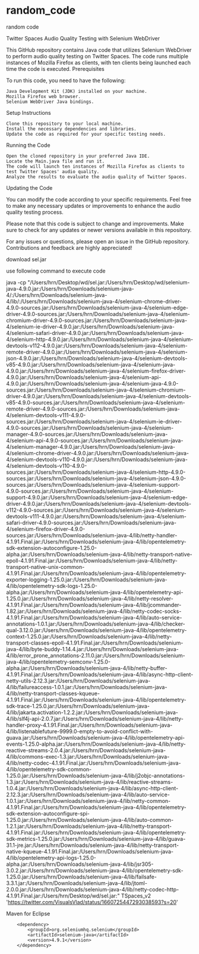 # random_code
random code 

Twitter Spaces Audio Quality Testing with Selenium WebDriver

This GitHub repository contains Java code that utilizes Selenium WebDriver to perform audio quality testing on Twitter Spaces. The code runs multiple instances of Mozilla Firefox as clients, with ten clients being launched each time the code is executed.
Prerequisites

To run this code, you need to have the following:

    Java Development Kit (JDK) installed on your machine.
    Mozilla Firefox web browser.
    Selenium WebDriver Java bindings.

Setup Instructions

    Clone this repository to your local machine.
    Install the necessary dependencies and libraries.
    Update the code as required for your specific testing needs.

Running the Code

    Open the cloned repository in your preferred Java IDE.
    Locate the Main.java file and run it.
    The code will launch ten instances of Mozilla Firefox as clients to test Twitter Spaces' audio quality.
    Analyze the results to evaluate the audio quality of Twitter Spaces.

Updating the Code

You can modify the code according to your specific requirements. Feel free to make any necessary updates or improvements to enhance the audio quality testing process.

Please note that this code is subject to change and improvements. Make sure to check for any updates or newer versions available in this repository.

For any issues or questions, please open an issue in the GitHub repository. Contributions and feedback are highly appreciated!

download sel.jar 

use following command to execute code 

java -cp "/Users/hrn/Desktop/wd/sel.jar:/Users/hrn/Desktop/wd/selenium-java-4.9.0.jar:/Users/hrn/Downloads/selenium-java-4/:/Users/hrn/Downloads/selenium-java-4/lib/:/Users/hrn/Downloads/selenium-java-4/selenium-chrome-driver-4.9.0-sources.jar:/Users/hrn/Downloads/selenium-java-4/selenium-edge-driver-4.9.0-sources.jar:/Users/hrn/Downloads/selenium-java-4/selenium-chromium-driver-4.9.0-sources.jar:/Users/hrn/Downloads/selenium-java-4/selenium-ie-driver-4.9.0.jar:/Users/hrn/Downloads/selenium-java-4/selenium-safari-driver-4.9.0.jar:/Users/hrn/Downloads/selenium-java-4/selenium-http-4.9.0.jar:/Users/hrn/Downloads/selenium-java-4/selenium-devtools-v112-4.9.0.jar:/Users/hrn/Downloads/selenium-java-4/selenium-remote-driver-4.9.0.jar:/Users/hrn/Downloads/selenium-java-4/selenium-json-4.9.0.jar:/Users/hrn/Downloads/selenium-java-4/selenium-devtools-v85-4.9.0.jar:/Users/hrn/Downloads/selenium-java-4/selenium-java-4.9.0.jar:/Users/hrn/Downloads/selenium-java-4/selenium-firefox-driver-4.9.0.jar:/Users/hrn/Downloads/selenium-java-4/selenium-api-4.9.0.jar:/Users/hrn/Downloads/selenium-java-4/selenium-java-4.9.0-sources.jar:/Users/hrn/Downloads/selenium-java-4/selenium-chromium-driver-4.9.0.jar:/Users/hrn/Downloads/selenium-java-4/selenium-devtools-v85-4.9.0-sources.jar:/Users/hrn/Downloads/selenium-java-4/selenium-remote-driver-4.9.0-sources.jar:/Users/hrn/Downloads/selenium-java-4/selenium-devtools-v111-4.9.0-sources.jar:/Users/hrn/Downloads/selenium-java-4/selenium-ie-driver-4.9.0-sources.jar:/Users/hrn/Downloads/selenium-java-4/selenium-manager-4.9.0-sources.jar:/Users/hrn/Downloads/selenium-java-4/selenium-api-4.9.0-sources.jar:/Users/hrn/Downloads/selenium-java-4/selenium-manager-4.9.0.jar:/Users/hrn/Downloads/selenium-java-4/selenium-chrome-driver-4.9.0.jar:/Users/hrn/Downloads/selenium-java-4/selenium-devtools-v110-4.9.0.jar:/Users/hrn/Downloads/selenium-java-4/selenium-devtools-v110-4.9.0-sources.jar:/Users/hrn/Downloads/selenium-java-4/selenium-http-4.9.0-sources.jar:/Users/hrn/Downloads/selenium-java-4/selenium-json-4.9.0-sources.jar:/Users/hrn/Downloads/selenium-java-4/selenium-support-4.9.0-sources.jar:/Users/hrn/Downloads/selenium-java-4/selenium-support-4.9.0.jar:/Users/hrn/Downloads/selenium-java-4/selenium-edge-driver-4.9.0.jar:/Users/hrn/Downloads/selenium-java-4/selenium-devtools-v112-4.9.0-sources.jar:/Users/hrn/Downloads/selenium-java-4/selenium-devtools-v111-4.9.0.jar:/Users/hrn/Downloads/selenium-java-4/selenium-safari-driver-4.9.0-sources.jar:/Users/hrn/Downloads/selenium-java-4/selenium-firefox-driver-4.9.0-sources.jar:/Users/hrn/Downloads/selenium-java-4/lib/netty-handler-4.1.91.Final.jar:/Users/hrn/Downloads/selenium-java-4/lib/opentelemetry-sdk-extension-autoconfigure-1.25.0-alpha.jar:/Users/hrn/Downloads/selenium-java-4/lib/netty-transport-native-epoll-4.1.91.Final.jar:/Users/hrn/Downloads/selenium-java-4/lib/netty-transport-native-unix-common-4.1.91.Final.jar:/Users/hrn/Downloads/selenium-java-4/lib/opentelemetry-exporter-logging-1.25.0.jar:/Users/hrn/Downloads/selenium-java-4/lib/opentelemetry-sdk-logs-1.25.0-alpha.jar:/Users/hrn/Downloads/selenium-java-4/lib/opentelemetry-api-1.25.0.jar:/Users/hrn/Downloads/selenium-java-4/lib/netty-resolver-4.1.91.Final.jar:/Users/hrn/Downloads/selenium-java-4/lib/jcommander-1.82.jar:/Users/hrn/Downloads/selenium-java-4/lib/netty-codec-socks-4.1.91.Final.jar:/Users/hrn/Downloads/selenium-java-4/lib/auto-service-annotations-1.0.1.jar:/Users/hrn/Downloads/selenium-java-4/lib/checker-qual-3.12.0.jar:/Users/hrn/Downloads/selenium-java-4/lib/opentelemetry-context-1.25.0.jar:/Users/hrn/Downloads/selenium-java-4/lib/netty-transport-classes-epoll-4.1.91.Final.jar:/Users/hrn/Downloads/selenium-java-4/lib/byte-buddy-1.14.4.jar:/Users/hrn/Downloads/selenium-java-4/lib/error_prone_annotations-2.11.0.jar:/Users/hrn/Downloads/selenium-java-4/lib/opentelemetry-semconv-1.25.0-alpha.jar:/Users/hrn/Downloads/selenium-java-4/lib/netty-buffer-4.1.91.Final.jar:/Users/hrn/Downloads/selenium-java-4/lib/async-http-client-netty-utils-2.12.3.jar:/Users/hrn/Downloads/selenium-java-4/lib/failureaccess-1.0.1.jar:/Users/hrn/Downloads/selenium-java-4/lib/netty-transport-classes-kqueue-4.1.91.Final.jar:/Users/hrn/Downloads/selenium-java-4/lib/opentelemetry-sdk-trace-1.25.0.jar:/Users/hrn/Downloads/selenium-java-4/lib/jakarta.activation-1.2.2.jar:/Users/hrn/Downloads/selenium-java-4/lib/slf4j-api-2.0.7.jar:/Users/hrn/Downloads/selenium-java-4/lib/netty-handler-proxy-4.1.91.Final.jar:/Users/hrn/Downloads/selenium-java-4/lib/listenablefuture-9999.0-empty-to-avoid-conflict-with-guava.jar:/Users/hrn/Downloads/selenium-java-4/lib/opentelemetry-api-events-1.25.0-alpha.jar:/Users/hrn/Downloads/selenium-java-4/lib/netty-reactive-streams-2.0.4.jar:/Users/hrn/Downloads/selenium-java-4/lib/commons-exec-1.3.jar:/Users/hrn/Downloads/selenium-java-4/lib/netty-codec-4.1.91.Final.jar:/Users/hrn/Downloads/selenium-java-4/lib/opentelemetry-sdk-common-1.25.0.jar:/Users/hrn/Downloads/selenium-java-4/lib/j2objc-annotations-1.3.jar:/Users/hrn/Downloads/selenium-java-4/lib/reactive-streams-1.0.4.jar:/Users/hrn/Downloads/selenium-java-4/lib/async-http-client-2.12.3.jar:/Users/hrn/Downloads/selenium-java-4/lib/auto-service-1.0.1.jar:/Users/hrn/Downloads/selenium-java-4/lib/netty-common-4.1.91.Final.jar:/Users/hrn/Downloads/selenium-java-4/lib/opentelemetry-sdk-extension-autoconfigure-spi-1.25.0.jar:/Users/hrn/Downloads/selenium-java-4/lib/auto-common-1.2.1.jar:/Users/hrn/Downloads/selenium-java-4/lib/netty-transport-4.1.91.Final.jar:/Users/hrn/Downloads/selenium-java-4/lib/opentelemetry-sdk-metrics-1.25.0.jar:/Users/hrn/Downloads/selenium-java-4/lib/guava-31.1-jre.jar:/Users/hrn/Downloads/selenium-java-4/lib/netty-transport-native-kqueue-4.1.91.Final.jar:/Users/hrn/Downloads/selenium-java-4/lib/opentelemetry-api-logs-1.25.0-alpha.jar:/Users/hrn/Downloads/selenium-java-4/lib/jsr305-3.0.2.jar:/Users/hrn/Downloads/selenium-java-4/lib/opentelemetry-sdk-1.25.0.jar:/Users/hrn/Downloads/selenium-java-4/lib/failsafe-3.3.1.jar:/Users/hrn/Downloads/selenium-java-4/lib/jtoml-2.0.0.jar:/Users/hrn/Downloads/selenium-java-4/lib/netty-codec-http-4.1.91.Final.jar:/Users/hrn/Desktop/wd/sel.jar:" TSpaces_v2 'https://twitter.com/VisualsVlad/status/1660725447293038593?s=20'


Maven for Eclipse

        <dependency>
            <groupId>org.seleniumhq.selenium</groupId>
            <artifactId>selenium-java</artifactId>
            <version>4.9.1</version>
        </dependency>
